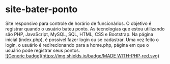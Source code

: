 # site-bater-ponto
Site responsivo para controle de horário de funcionários. O objetivo é registrar quando o usuário bateu ponto. As tecnologias que estou utilizando são PHP, JavaScript, MySQL, SQL, HTML, CSS e Bootstrap.
Na página inicial (index.php), é possível fazer login ou se cadastrar. Uma vez feito o login, o usuário é redirecionando para a home.php, página em que o usuário pode registrar seus pontos.<br/>
[![Generic badge](https://img.shields.io/badge/MADE WITH-PHP-red.svg)](https://shields.io/)
